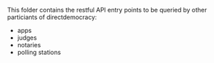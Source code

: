 This folder contains the restful API entry points to be queried by other particiants of directdemocracy:
- apps
- judges
- notaries
- polling stations
